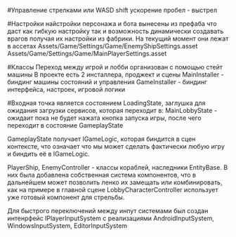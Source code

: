 #Управление 
стрелками или WASD
shift ускорение
пробел - выстрел

#Настройки
найстройки персонажа и бота вынесены из префаба что даст как гибкую настройку так и возможность динамически создавать врагов получая их настройки из фабрики.
На текущий момент они лежат в ассетах
Assets/Game/Settings/Game/EnemyShipSettings.asset
Assets/Game/Settings/Game/MainPlayerSettings.asset

#Классы
Переход между игрой и лобби организован с помощью стейт машины
В проекте есть 2 инсталлера, проджект и сцены
MainInstaller - биндинг машины состояний и управления
GameInstaller - биндинг интерфейса, настроек, игровой логики

#Входная точка
является состоянием LoadingState, заглушка для ожидания загрузки сервисов, которая переходит в:
MainLobbyState - ожидаит пока не будет нажата кнопка запуска игры, после чего переходит в состояние GameplayState

GameplayState получает IGameLogic, которая биндится в сцен контексте, что означает что мы может сделать фактически любую игру и биндить её в IGameLogic.

PlayerShip, EnemyController - классы кораблей, наследники EntityBase. 
В них была добавлена собственная система компонентов, что в дальнейшем может позволить ленко их замещать или комбинировать, как на примере в главной сцене LobbyCharacterController использует уже готовый компонент для стрельбы.

Для быстрого переключений между инпут системами был создан интенрфейс IPlayerInputSystem с реализациями AndroidInputSystem, WindowsInputSystem, EditorInputSystem

